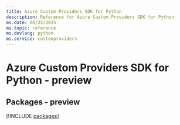 ```yaml
---
title: Azure Custom Providers SDK for Python
description: Reference for Azure Custom Providers SDK for Python
ms.date: 06/25/2025
ms.topic: reference
ms.devlang: python
ms.service: customproviders
---
```

# Azure Custom Providers SDK for Python - preview
## Packages - preview
[!INCLUDE [packages](custom-providers-index.md)]
